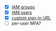 - [x] [IAM groups](https://console.aws.amazon.com/iam/home?region=us-west-2#/groups)
- [x] [IAM users](https://console.aws.amazon.com/iam/home?region=us-west-2#/users)
- [x] [custom sign-in URL](https://console.aws.amazon.com/iam/home?region=us-west-2#/home)
- [ ] per-user MFA?
